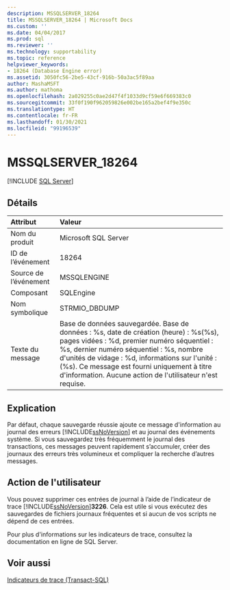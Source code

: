 ```yaml
---
description: MSSQLSERVER_18264
title: MSSQLSERVER_18264 | Microsoft Docs
ms.custom: ''
ms.date: 04/04/2017
ms.prod: sql
ms.reviewer: ''
ms.technology: supportability
ms.topic: reference
helpviewer_keywords:
- 18264 (Database Engine error)
ms.assetid: 3050fc56-2be5-43cf-916b-50a3ac5f89aa
author: MashaMSFT
ms.author: mathoma
ms.openlocfilehash: 2a029255c0ae2d47f4f1033d9cf59e6f669383c0
ms.sourcegitcommit: 33f0f190f962059826e002be165a2bef4f9e350c
ms.translationtype: HT
ms.contentlocale: fr-FR
ms.lasthandoff: 01/30/2021
ms.locfileid: "99196539"
---
```

# <a name="mssqlserver_18264"></a>MSSQLSERVER_18264
 [!INCLUDE [SQL Server](../../includes/applies-to-version/sqlserver.md)]
  
## <a name="details"></a>Détails  
  
| Attribut | Valeur |  
| :-------- | :---- |  
|Nom du produit|Microsoft SQL Server|  
|ID de l’événement|18264|  
|Source de l’événement|MSSQLENGINE|  
|Composant|SQLEngine|  
|Nom symbolique|STRMIO_DBDUMP|  
|Texte du message|Base de données sauvegardée. Base de données : %s, date de création (heure) : %s(%s), pages vidées : %d, premier numéro séquentiel : %s, dernier numéro séquentiel : %s, nombre d'unités de vidage : %d, informations sur l'unité : (%s). Ce message est fourni uniquement à titre d'information. Aucune action de l'utilisateur n'est requise.|  
  
## <a name="explanation"></a>Explication  
Par défaut, chaque sauvegarde réussie ajoute ce message d'information au journal des erreurs [!INCLUDE[ssNoVersion](../../includes/ssnoversion-md.md)] et au journal des événements système. Si vous sauvegardez très fréquemment le journal des transactions, ces messages peuvent rapidement s’accumuler, créer des journaux des erreurs très volumineux et compliquer la recherche d’autres messages.  
  
## <a name="user-action"></a>Action de l'utilisateur  
Vous pouvez supprimer ces entrées de journal à l’aide de l’indicateur de trace [!INCLUDE[ssNoVersion](../../includes/ssnoversion-md.md)]**3226**. Cela est utile si vous exécutez des sauvegardes de fichiers journaux fréquentes et si aucun de vos scripts ne dépend de ces entrées.  
  
Pour plus d'informations sur les indicateurs de trace, consultez la documentation en ligne de SQL Server.  
  
## <a name="see-also"></a>Voir aussi  
[Indicateurs de trace &#40;Transact-SQL&#41;](~/t-sql/database-console-commands/dbcc-traceon-trace-flags-transact-sql.md)  
  
